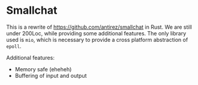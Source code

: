 # Smallchat

This is a rewrite of https://github.com/antirez/smallchat in Rust.
We are still under 200Loc, while providing some additional features.
The only library used is `mio`, which is necessary to provide a cross platform
abstraction of `epoll`.
 
Additional features:
- Memory safe (eheheh)
- Buffering of input and output
